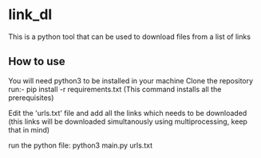 # link_dl
This is a python tool that can be used to download files from a list of links

## How to use
You will need python3 to be installed in your machine
Clone the repository
run:- pip install -r requirements.txt
(This command installs all the prerequisites)

Edit the 'urls.txt' file and add all the links which needs to be downloaded (this links will be downloaded simultanously using multiprocessing, keep that in mind)

run the python file:
python3 main.py urls.txt
